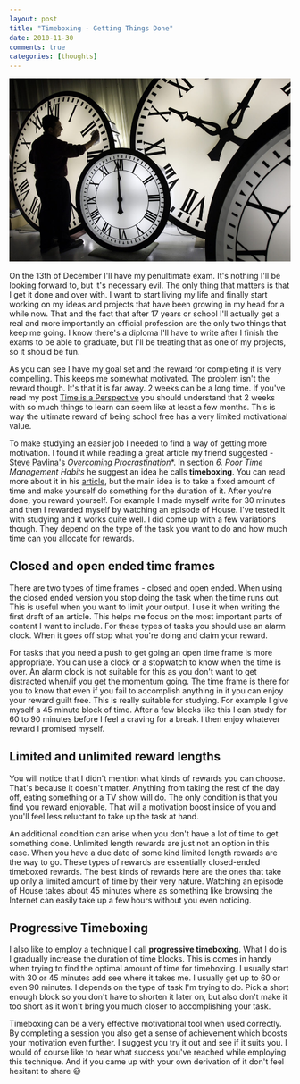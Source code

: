 ```yaml
---
layout: post
title: "Timeboxing - Getting Things Done"
date: 2010-11-30
comments: true
categories: [thoughts]
---
```


![Timeboxing][img]

On the 13th of December I'll have my penultimate exam. It's nothing I'll be looking forward to, but it's necessary evil. The only thing that matters is that I get it done and over with. I want to start living my life and finally start working on my ideas and projects that have been growing in my head for a while now. That and the fact that after 17 years or school I'll actually get a real and more importantly an official profession are the only two things that keep me going. I know there's a diploma I'll have to write after I finish the exams to be able to graduate, but I'll be treating that as one of my projects, so it should be fun.

As you can see I have my goal set and the reward for completing it is very compelling. This keeps me somewhat motivated. The problem isn't the reward though. It's that it is far away. 2 weeks can be a long time. If you've read my post [Time is a Perspective][pers] you should understand that 2 weeks with so much things to learn can seem like at least a few months. This is way the ultimate reward of being school free has a very limited motivational value.

To make studying an easier job I needed to find a way of getting more motivation. I found it while reading a great article my friend suggested - [Steve Pavlina's *Overcoming Procrastination*][sp2]*. In section *6. Poor Time Management Habits* he suggest an idea he calls **timeboxing**. You can read more about it in his [article][sp], but the main idea is to take a fixed amount of time and make yourself do something for the duration of it. After you're done, you reward yourself. For example I made myself write for 30 minutes and then I rewarded myself by watching an episode of House. I've tested it with studying and it works quite well. I did come up with a few variations though. They depend on the type of the task you want to do and how much time can you allocate for rewards.

## Closed and open ended time frames

There are two types of time frames - closed and open ended. When using the closed ended version you stop doing the task when the time runs out. This is useful when you want to limit your output. I use it when writing the first draft of an article. This helps me focus on the most important parts of content I want to include. For these types of tasks you should use an alarm clock. When it goes off stop what you're doing and claim your reward.

For tasks that you need a push to get going an open time frame is more appropriate. You can use a clock or a stopwatch to know when the time is over. An alarm clock is not suitable for this as you don't want to get distracted when/if you get the momentum going. The time frame is there for you to know that even if you fail to accomplish anything in it you can enjoy your reward guilt free. This is really suitable for studying. For example I give myself a 45 minute block of time. After a few blocks like this I can study for 60 to 90 minutes before I feel a craving for a break. I then enjoy whatever reward I promised myself.

## Limited and unlimited reward lengths

You will notice that I didn't mention what kinds of rewards you can choose. That's because it doesn't matter. Anything from taking the rest of the day off, eating something or a TV show will do. The only condition is that you find you reward enjoyable. That will a motivation boost inside of you and you'll feel less reluctant to take up the task at hand.

An additional condition can arise when you don't have a lot of time to get something done. Unlimited length rewards are just not an option in this case. When you have a due date of some kind limited length rewards are the way to go. These types of rewards are essentially closed-ended timeboxed rewards. The best kinds of rewards here are the ones that take up only a limited amount of time by their very nature. Watching an episode of House takes about 45 minutes where as something like browsing the Internet can easily take up a few hours without you even noticing.

## Progressive Timeboxing

I also like to employ a technique I call **progressive timeboxing**. What I do is I gradually increase the duration of time blocks. This is comes in handy when trying to find the optimal amount of time for timeboxing. I usually start with 30 or 45 minutes add see where it takes me. I usually get up to 60 or even 90 minutes. I depends on the type of task I'm trying to do. Pick a short enough block so you don't have to shorten it later on, but also don't make it too short as it won't bring you much closer to accomplishing your task.

Timeboxing can be a very effective motivational tool when used correctly. By completing a session you also get a sense of achievement which boosts your motivation even further. I suggest you try it out and see if it suits you. I would of course like to hear what success you've reached while employing this technique. And if you came up with your own derivation of it don't feel hesitant to share :smiley:

[img]: /images/timeboxing.jpg "Timeboxing"
[sp]: http://www.stevepavlina.com/blog/2004/10/timeboxing/ "Timeboxing"
[pers]: /blog/time-is-a-perspective "Time Is a Perspective"
[sp2]: http://www.stevepavlina.com/articles/overcoming-procrastination.htm "Overcoming Procrastination"
